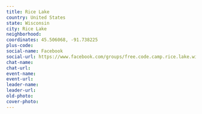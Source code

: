```yaml
---
title: Rice Lake
country: United States
state: Wisconsin
city: Rice Lake
neighborhood: 
coordinates: 45.506068, -91.738225
plus-code:
social-name: Facebook
social-url: https://www.facebook.com/groups/free.code.camp.rice.lake.wi
chat-name:
chat-url:
event-name:
event-url:
leader-name:
leader-url:
old-photo: 
cover-photo:
---
```

